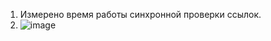 1) Измерено время работы синхронной проверки ссылок.
2) ![image](https://user-images.githubusercontent.com/79083395/143718872-11e38918-21db-4d62-b1e7-7fe8a2f08309.png)
